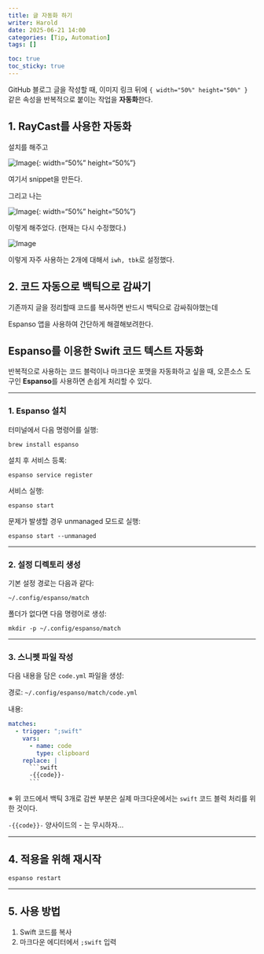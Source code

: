 ```yaml
---
title: 글 자동화 하기
writer: Harold
date: 2025-06-21 14:00
categories: [Tip, Automation] 
tags: []

toc: true
toc_sticky: true
---
```


GitHub 블로그 글을 작성할 때, 이미지 링크 뒤에 `{ width="50%" height="50%" }` 같은 속성을 반복적으로 붙이는 작업을 **자동화**한다.

## 1. RayCast를 사용한 자동화

설치를 해주고

![Image](https://github.com/user-attachments/assets/0ff7611c-6074-4ebf-bb39-46f7d578215b){: width=“50%” height=“50%”}

여기서 snippet을 만든다.

그리고 나는

![Image](https://github.com/user-attachments/assets/9e7f7482-5922-4e84-835b-3d775758e918){: width=“50%” height=“50%”}

이렇게 해주었다. (현재는 다시 수정했다.)

![Image](https://github.com/user-attachments/assets/c3d9034d-f7db-4957-9d51-56640615bf3b)

이렇게 자주 사용하는 2개에 대해서 `iwh, tbk`로 설정했다.

## 2. 코드 자동으로 백틱으로 감싸기

기존까지 글을 정리할때 코드를 복사하면 반드시 백틱으로 감싸줘야했는데

Espanso 앱을 사용하여 간단하게 해결해보려한다.

## Espanso를 이용한 Swift 코드 텍스트 자동화

반복적으로 사용하는 코드 블럭이나 마크다운 포맷을 자동화하고 싶을 때, 오픈소스 도구인 **Espanso**를 사용하면 손쉽게 처리할 수 있다.

---

### 1. Espanso 설치

터미널에서 다음 명령어를 실행:

```terminal
brew install espanso
```

설치 후 서비스 등록:

```terminal
espanso service register
```

서비스 실행:

```terminal
espanso start
```

문제가 발생할 경우 unmanaged 모드로 실행:

```terminal
espanso start --unmanaged
```

---

### 2. 설정 디렉토리 생성

기본 설정 경로는 다음과 같다:

`~/.config/espanso/match`

폴더가 없다면 다음 명령어로 생성:

```terminal
mkdir -p ~/.config/espanso/match
```

---

### 3. 스니펫 파일 작성

다음 내용을 담은 `code.yml` 파일을 생성:

경로: `~/.config/espanso/match/code.yml`

내용:

```yml
matches:
  - trigger: ";swift"
    vars:
      - name: code
        type: clipboard
    replace: |
      ```swift
      -{{code}}-
      ```
```
※ 위 코드에서 백틱 3개로 감싼 부분은 실제 마크다운에서는 `swift` 코드 블럭 처리를 위한 것이다.

`-{{code}}-` 양사이드의 - 는 무시하자...

---

## 4. 적용을 위해 재시작

```terminal
espanso restart
```

---

## 5. 사용 방법
1. Swift 코드를 복사
2. 마크다운 에디터에서 `;swift` 입력